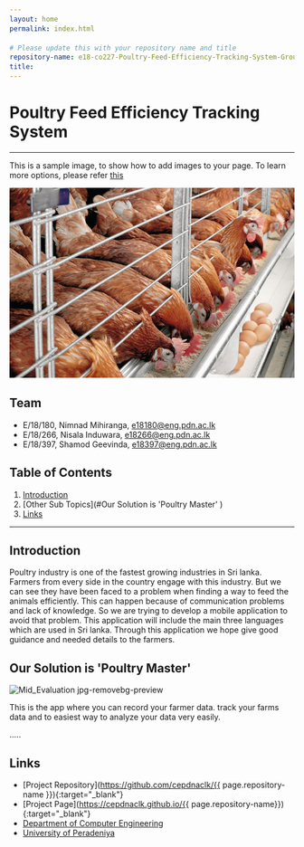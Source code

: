 ```yaml
---
layout: home
permalink: index.html

# Please update this with your repository name and title
repository-name: e18-co227-Poultry-Feed-Efficiency-Tracking-System-Group-17
title:
---
```


[comment]: # "This is the standard layout for the project, but you can clean this and use your own template"

# Poultry Feed Efficiency Tracking System

---

 This is a sample image, to show how to add images to your page. To learn more options, please refer [this](https://projects.ce.pdn.ac.lk/docs/faq/how-to-add-an-image/)

![Sample Image](./images/layers-cage-Poultry-Feed-696x464.jpg)


## Team
-  E/18/180, Nimnad Mihiranga, e18180@eng.pdn.ac.lk
-  E/18/266, Nisala Induwara, e18266@eng.pdn.ac.lk
-  E/18/397, Shamod Geevinda, e18397@eng.pdn.ac.lk

## Table of Contents
1. [Introduction](#introduction)
2. [Other Sub Topics](#Our Solution is 'Poultry Master' )
3. [Links](#links)

---

## Introduction

 Poultry industry is one of the fastest growing industries in Sri lanka. Farmers from every side in the country engage with this industry. But we can see they have been faced to a problem when finding a way to feed the animals efficiently. This can happen because of communication problems and lack of knowledge. So  we are trying to develop a mobile application to avoid that problem. This application will include the main three languages which are used in Sri lanka. Through this application we hope give good guidance and needed details to the farmers.

## Our Solution is 'Poultry Master' 

![Mid_Evaluation jpg-removebg-preview](https://user-images.githubusercontent.com/73719880/176583187-35eb8e12-0706-4469-ac01-d6fb7d5b4495.png)

This is the app where you can record your farmer data. track your farms data and to easiest way to analyze your data very easily.




.....

## Links

- [Project Repository](https://github.com/cepdnaclk/{{ page.repository-name }}){:target="_blank"}
- [Project Page](https://cepdnaclk.github.io/{{ page.repository-name}}){:target="_blank"}
- [Department of Computer Engineering](http://www.ce.pdn.ac.lk/)
- [University of Peradeniya](https://eng.pdn.ac.lk/)


[//]: # (Please refer this to learn more about Markdown syntax)
[//]: # (https://github.com/adam-p/markdown-here/wiki/Markdown-Cheatsheet)
